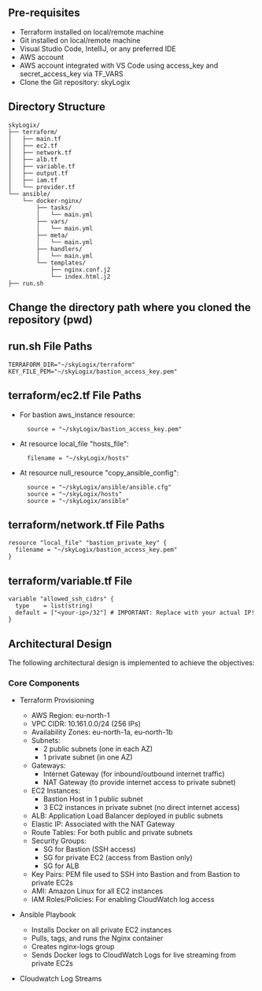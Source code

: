 ## Pre-requisites

* Terraform installed on local/remote machine
* Git installed on local/remote machine
* Visual Studio Code, IntelliJ, or any preferred IDE
* AWS account
* AWS account integrated with VS Code using access\_key and secret\_access\_key via TF\_VARS
* Clone the Git repository: skyLogix

## Directory Structure

    skyLogix/
    ├── terraform/
    │   ├── main.tf
    │   ├── ec2.tf
    │   ├── network.tf
    │   ├── alb.tf
    │   ├── variable.tf
    │   ├── output.tf
    │   ├── iam.tf
    │   └── provider.tf
    └── ansible/
        └── docker-nginx/
            ├── tasks/
            │   └── main.yml
            ├── vars/
            │   └── main.yml
            ├── meta/
            │   └── main.yml
            ├── handlers/
            │   └── main.yml
            └── templates/
                ├── nginx.conf.j2
                └── index.html.j2
    ├── run.sh

## Change the directory path where you cloned the repository (pwd)
## run.sh File Paths

    TERRAFORM_DIR="~/skyLogix/terraform"
    KEY_FILE_PEM="~/skyLogix/bastion_access_key.pem"

## terraform/ec2.tf File Paths

* For bastion aws\_instance resource:

        source = "~/skyLogix/bastion_access_key.pem"

* At resource local\_file "hosts\_file":

        filename = "~/skyLogix/hosts"

* At resource null\_resource "copy\_ansible\_config":

        source = "~/skyLogix/ansible/ansible.cfg"
        source = "~/skyLogix/hosts"
        source = "~/skyLogix/ansible"

## terraform/network.tf File Paths

    resource "local_file" "bastion_private_key" {
      filename = "~/skyLogix/bastion_access_key.pem"
    }

## terraform/variable.tf File

    variable "allowed_ssh_cidrs" {
      type    = list(string)
      default = ["<your-ip>/32"] # IMPORTANT: Replace with your actual IP!
    }

## Architectural Design

The following architectural design is implemented to achieve the objectives:

### Core Components

* Terraform Provisioning
    * AWS Region: eu-north-1
    * VPC CIDR: 10.161.0.0/24 (256 IPs)
    * Availability Zones: eu-north-1a, eu-north-1b
    * Subnets:
        * 2 public subnets (one in each AZ)
        * 1 private subnet (in one AZ)
    * Gateways:
        * Internet Gateway (for inbound/outbound internet traffic)
        * NAT Gateway (to provide internet access to private subnet)
    * EC2 Instances:
        * Bastion Host in 1 public subnet
        * 3 EC2 instances in private subnet (no direct internet access)
    * ALB: Application Load Balancer deployed in public subnets
    * Elastic IP: Associated with the NAT Gateway
    * Route Tables: For both public and private subnets
    * Security Groups:
        * SG for Bastion (SSH access)
        * SG for private EC2 (access from Bastion only)
        * SG for ALB
    * Key Pairs: PEM file used to SSH into Bastion and from Bastion to private EC2s
    * AMI: Amazon Linux for all EC2 instances
    * IAM Roles/Policies: For enabling CloudWatch log access
* Ansible Playbook
    * Installs Docker on all private EC2 instances
    * Pulls, tags, and runs the Nginx container
    * Creates nginx-logs group
    * Sends Docker logs to CloudWatch Logs for live streaming from private EC2s

* Cloudwatch Log Streams
    

